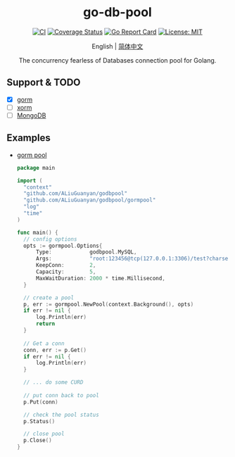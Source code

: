 <div align="center">
<h1>go-db-pool</h1>
</div>
<div align="center">

[![CI][CI-image]][CI-url]
[![Coverage Status][codecov-image]][codecov-url]
[![Go Report Card](https://goreportcard.com/badge/github.com/ALiuGuanyan/godbpool)](https://goreportcard.com/report/github.com/ALiuGuanyan/godbpool)
[![License: MIT][license-image]][license-url]

English | [简体中文](README-zh_CN.md)

The concurrency fearless of Databases connection pool for Golang.

</div>

## Support & TODO
- [x] [gorm](https://gorm.io)
- [ ] [xorm](https://xorm.io)
- [ ] [MongoDB](https://github.com/mongodb/mongo-go-driver)

## Examples
- [gorm pool](https://github.com/ALiuGuanyan/go-db-pool/blob/master/examples/gorm/main.go)
  ```go
  package main
  
  import (
  	"context"  
  	"github.com/ALiuGuanyan/godbpool"
  	"github.com/ALiuGuanyan/godbpool/gormpool"
  	"log"  
  	"time"
  )
  
  func main() {
  	// config options
  	opts := gormpool.Options{
  		Type:            godbpool.MySQL,
  		Args:            "root:123456@tcp(127.0.0.1:3306)/test?charset=utf8&parseTime=True",
  		KeepConn:        2,
  		Capacity:        5,
  		MaxWaitDuration: 2000 * time.Millisecond,
  	}
  
  	// create a pool  
  	p, err := gormpool.NewPool(context.Background(), opts)
  	if err != nil {
  		log.Println(err)
  		return
  	}
    
    // Get a conn
    conn, err := p.Get()
    if err != nil {
        log.Println(err)
    }
  
    // ... do some CURD
    
    // put conn back to pool 
    p.Put(conn)
  
    // check the pool status
    p.Status()
  
    // close pool
    p.Close()
  }
  ```
 
 
[CI-url]: https://github.com/ALiuGuanyan/go-db-pool/actions?query=workflow%3ACI
[CI-image]: https://github.com/ALiuGuanyan/go-db-pool/workflows/CI/badge.svg?branch=master
[codecov-image]: https://codecov.io/gh/ALiuGuanyan/go-db-pool/branch/master/graph/badge.svg
[codecov-url]: https://codecov.io/gh/ALiuGuanyan/go-db-pool
[go-report-image]: https://goreportcard.com/badge/github.com/ALiuGuanyan/godbpool
[go-report-url]: https://goreportcard.com/report/github.com/ALiuGuanyan/godbpool
[license-image]: https://img.shields.io/badge/License-MIT-blue.svg
[license-url]: https://opensource.org/licenses/MIT